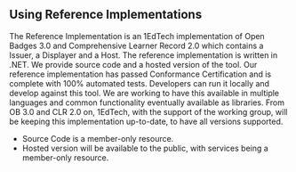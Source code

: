 ## Using Reference Implementations

The Reference Implementation is an 1EdTech implementation of Open Badges 3.0 and
Comprehensive Learner Record 2.0 which contains a Issuer, a Displayer and a
Host. The reference implementation is written in .NET. We provide source code
and a hosted version of the tool. Our reference implementation has passed
Conformance Certification and is complete with 100% automated tests. Developers
can run it locally and develop against this tool. We are working to have this
available in multiple languages and common functionality eventually available as
libraries. From OB 3.0 and CLR 2.0 on, 1EdTech, with the support of the working
group, will be keeping this implementation up-to-date, to have all versions
supported.

-   Source Code is a member-only resource.
-   Hosted version will be available to the public, with services being a
    member-only resource.
